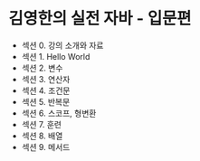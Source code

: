 # 김영한의 실전 자바 - 입문편
- 섹션 0. 강의 소개와 자료
- 섹션 1. Hello World
- 섹션 2. 변수
- 섹션 3. 연산자
- 섹션 4. 조건문
- 섹션 5. 반복문
- 섹션 6. 스코프, 형변환
- 섹션 7. 훈련
- 섹션 8. 배열
- 섹션 9. 메서드
